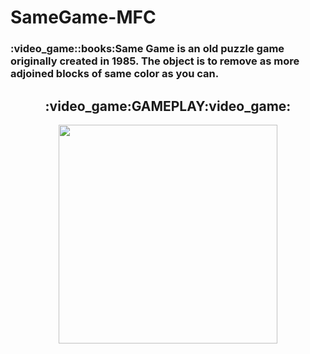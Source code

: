 # SameGame-MFC
<h3>:video_game::books:Same Game is an old puzzle game originally created in 1985. The object is to remove as more adjoined blocks of same color as you can.</h3>
<h2 align="center">:video_game:GAMEPLAY:video_game:</h2>
<p align="center">
    <img src="https://user-images.githubusercontent.com/64085158/168082541-8e700775-7e65-472c-9ebb-19159a7d1c71.gif" height="350"/>
</p>


